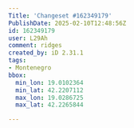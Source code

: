 ```yaml
---
Title: 'Changeset #162349179'
PublishDate: 2025-02-10T12:48:56Z
id: 162349179
user: L29Ah
comment: ridges
created_by: iD 2.31.1
tags:
- Montenegro
bbox:
  min_lon: 19.0102364
  min_lat: 42.2207112
  max_lon: 19.0286725
  max_lat: 42.2265844

---
```

